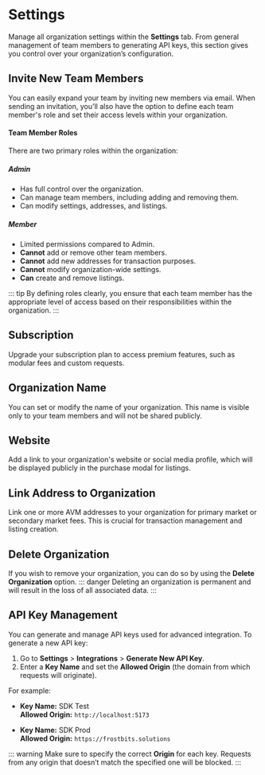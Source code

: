 # Settings

Manage all organization settings within the **Settings** tab. From general management of team members to generating API keys, this section gives you control over your organization’s configuration.

## Invite New Team Members

You can easily expand your team by inviting new members via email. When sending an invitation, you'll also have the option to define each team member's role and set their access levels within your organization.

#### Team Member Roles

There are two primary roles within the organization:

##### Admin
- Has full control over the organization.
- Can manage team members, including adding and removing them.
- Can modify settings, addresses, and listings.

##### Member
- Limited permissions compared to Admin.
- **Cannot** add or remove other team members.
- **Cannot** add new addresses for transaction purposes.
- **Cannot** modify organization-wide settings.
- **Can** create and remove listings.

::: tip
By defining roles clearly, you ensure that each team member has the appropriate level of access based on their responsibilities within the organization.
:::

## Subscription

Upgrade your subscription plan to access premium features, such as modular fees and custom requests.

## Organization Name

You can set or modify the name of your organization. This name is visible only to your team members and will not be shared publicly.

## Website

Add a link to your organization's website or social media profile, which will be displayed publicly in the purchase modal for listings.

## Link Address to Organization

Link one or more AVM addresses to your organization for primary market or secondary market fees. This is crucial for transaction management and listing creation.

## Delete Organization

If you wish to remove your organization, you can do so by using the **Delete Organization** option. 
::: danger
Deleting an organization is permanent and will result in the loss of all associated data.
:::

## API Key Management

You can generate and manage API keys used for advanced integration. To generate a new API key:

1. Go to **Settings** > **Integrations** > **Generate New API Key**.
2. Enter a **Key Name** and set the **Allowed Origin** (the domain from which requests will originate).

For example:

- **Key Name:** SDK Test  
  **Allowed Origin:** `http://localhost:5173`
    
- **Key Name:** SDK Prod  
  **Allowed Origin:** `https://frostbits.solutions`

::: warning
Make sure to specify the correct **Origin** for each key. Requests from any origin that doesn’t match the specified one will be blocked.
:::
